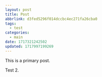 ```yaml
---
layout: post
title: Post
abbrlink: d3fed5296f014dccbc4ec271fa26cba0
tags:
  - test
categories:
  - main
date: 1717321242502
updated: 1717997199269
---
```


This is a primary post.

Test 2.
